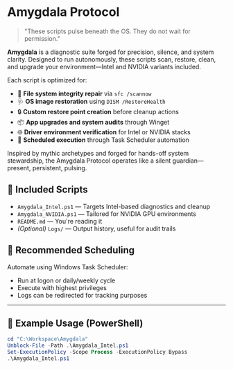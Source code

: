 # Amygdala Protocol

> "These scripts pulse beneath the OS. They do not wait for permission."

**Amygdala** is a diagnostic suite forged for precision, silence, and system clarity. Designed to run autonomously, these scripts scan, restore, clean, and upgrade your environment—Intel and NVIDIA variants included.

Each script is optimized for:
- 🧼 **File system integrity repair** via `sfc /scannow`
- 🩺 **OS image restoration** using `DISM /RestoreHealth`
- 🔒 **Custom restore point creation** before cleanup actions
- 📦 **App upgrades and system audits** through Winget
- 🌐 **Driver environment verification** for Intel or NVIDIA stacks
- 🔄 **Scheduled execution** through Task Scheduler automation

Inspired by mythic archetypes and forged for hands-off system stewardship, the Amygdala Protocol operates like a silent guardian—present, persistent, pulsing.

## 📁 Included Scripts
- `Amygdala_Intel.ps1` — Targets Intel-based diagnostics and cleanup
- `Amygdala_NVIDIA.ps1` — Tailored for NVIDIA GPU environments
- `README.md` — You're reading it
- *(Optional)* `Logs/` — Output history, useful for audit trails

## 📅 Recommended Scheduling
Automate using Windows Task Scheduler:
- Run at logon or daily/weekly cycle
- Execute with highest privileges
- Logs can be redirected for tracking purposes

---

## 🧪 Example Usage (PowerShell)
```powershell
cd "C:\Workspace\Amygdala"
Unblock-File -Path .\Amygdala_Intel.ps1
Set-ExecutionPolicy -Scope Process -ExecutionPolicy Bypass
.\Amygdala_Intel.ps1
